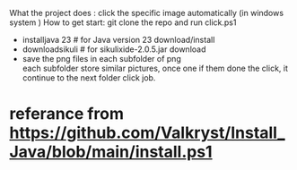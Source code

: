 What the project does : click the specific image automatically (in windows system )
How to get start: git clone the repo and run click.ps1

- installjava 23  # for Java version 23 download/install
- downloadsikuli # for sikulixide-2.0.5.jar download
- save the png files in each subfolder of png <br>
  each subfolder store similar pictures, once one if them done the click, it continue to the next folder click job.

# referance from https://github.com/Valkryst/Install_Java/blob/main/install.ps1
